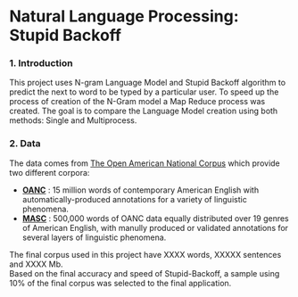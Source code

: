# Natural Language Processing: Stupid Backoff

### 1. Introduction

This project uses N-gram Language Model and Stupid Backoff algorithm to predict the next to word to be typed by a particular user. 
To speed up the process of creation of the N-Gram model a Map Reduce process was created. The goal is to compare the Language Model creation using both methods: Single and Multiprocess.

### 2. Data

The data comes from [The Open American National Corpus](http://http://www.anc.org/) which provide two different corpora:  
  * **[OANC](http://www.anc.org/data/oanc/)** : 15 million words of contemporary American English with automatically-produced annotations for a variety of linguistic phenomena.  
  * **[MASC](http://www.anc.org/data/masc/)** : 500,000 words of OANC data equally distributed over 19 genres of American English, with manully produced or validated annotations for several layers of linguistic phenomena.  
  
The final corpus used in this project have XXXX words, XXXXX sentences and XXXX Mb.  
Based on the final accuracy and speed of Stupid-Backoff, a sample using 10% of the final corpus was selected to the final application. 
